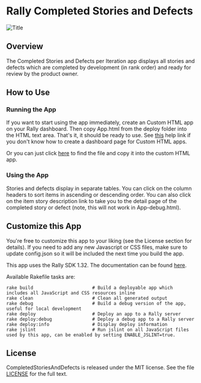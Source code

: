 Rally Completed Stories and Defects
============

![Title](https://raw.github.com/RallyApps/CompletedStoriesAndDefects/master/screenshots/title-screenshot.png)

## Overview

The Completed Stories and Defects per Iteration app displays all stories and defects which are completed by development (in rank order) and ready for review by the product owner. 

## How to Use

### Running the App

If you want to start using the app immediately, create an Custom HTML app on your Rally dashboard. Then copy App.html from the deploy folder into the HTML text area. That's it, it should be ready to use. See [this](http://www.rallydev.com/help/use_apps#create) help link if you don't know how to create a dashboard page for Custom HTML apps.

Or you can just click [here](https://raw.github.com/RallyApps/CompletedStoriesAndDefects/master/deploy/App.html) to find the file and copy it into the custom HTML app.

### Using the App

Stories and defects display in separate tables. You can click on the column headers to sort items in ascending or descending order. You can also click on the item story description link to take you to the detail page of the completed story or defect (note, this will not work in App-debug.html).

## Customize this App

You're free to customize this app to your liking (see the License section for details). If you need to add any new Javascript or CSS files, make sure to update config.json so it will be included the next time you build the app.

This app uses the Rally SDK 1.32. The documentation can be found [here](http://developer.rallydev.com/help/app-sdk). 

Available Rakefile tasks are:

    rake build                      # Build a deployable app which includes all JavaScript and CSS resources inline
    rake clean                      # Clean all generated output
    rake debug                      # Build a debug version of the app, useful for local development
    rake deploy                     # Deploy an app to a Rally server
    rake deploy:debug               # Deploy a debug app to a Rally server
    rake deploy:info                # Display deploy information
    rake jslint                     # Run jslint on all JavaScript files used by this app, can be enabled by setting ENABLE_JSLINT=true.

## License

CompletedStoriesAndDefects is released under the MIT license. See the file [LICENSE](https://raw.github.com/RallyApps/CompletedStoriesAndDefects/master/LICENSE) for the full text.